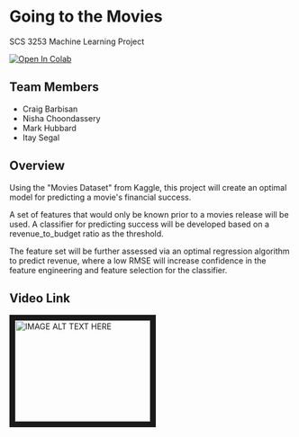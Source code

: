 # Going to the Movies
SCS 3253 Machine Learning Project

<a href="https://colab.research.google.com/github/itayse10/GoingToMovies/blob/master/Going_to_the_movies.ipynb">
  <img src="https://colab.research.google.com/assets/colab-badge.svg" alt="Open In Colab"/>
</a>

## Team Members   
* Craig Barbisan
* Nisha Choondassery
* Mark Hubbard
* Itay Segal

## Overview
Using the "Movies Dataset" from Kaggle, this project will create an optimal model for predicting a movie's financial success.

A set of features that would only be known prior to a movies release will be used. A classifier for predicting success will be developed based on a revenue_to_budget ratio as the threshold.

The feature set will be further assessed via an optimal regression algorithm to predict revenue, where a low RMSE will increase confidence in the feature engineering and feature selection for the classifier.

## Video Link
<a href="http://www.youtube.com/watch?feature=player_embedded&v=c1TbyxPeM4Y
" target="_blank"><img src="http://img.youtube.com/vi/c1TbyxPeM4Y/0.jpg" 
alt="IMAGE ALT TEXT HERE" width="240" height="180" border="10" /></a>
